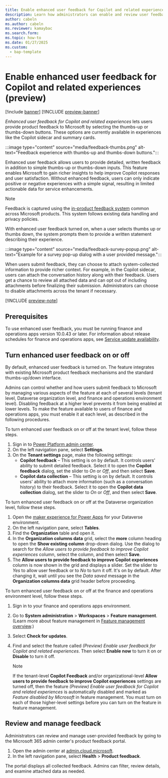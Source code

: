 ```yaml
---
title: Enable enhanced user feedback for Copilot and related experiences (preview)
description: Learn how administrators can enable and review user feedback for Copilot and related experiences in finance and operations apps.
author: cabeln
ms.author: cabeln
ms.reviewer: kamaybac
ms.search.form:
ms.topic: how-to
ms.date: 01/27/2025
ms.custom: 
  - bap-template
---
```


# Enable enhanced user feedback for Copilot and related experiences (preview)

[!include [banner](../includes/banner.md)]
[!INCLUDE [preview-banner](~/../shared-content/shared/preview-includes/preview-banner.md)]

*Enhanced user feedback for Copilot and related experiences* lets users provide product feedback to Microsoft by selecting the thumbs-up or thumbs-down buttons. These options are currently available in experiences like the Copilot sidecar and summary cards.

:::image type="content" source="media/feedback-thumbs.png" alt-text="Feedback experience with thumbs-up and thumbs-down buttons.":::

Enhanced user feedback allows users to provide detailed, written feedback in addition to simple thumbs-up or thumbs-down inputs. This feature enables Microsoft to gain richer insights to help improve Copilot responses and user satisfaction. Without enhanced feedback, users can only indicate positive or negative experiences with a simple signal, resulting in limited actionable data for service enhancements.

> [!NOTE]
> Feedback is captured using the [in-product feedback system](/microsoft-365/admin/misc/feedback-user-control?view=o365-worldwide) common across Microsoft products. This system follows existing data handling and privacy policies.

With enhanced user feedback turned on, when a user selects thumbs up or thumbs down, the system prompts them to provide a written statement describing their experience.

:::image type="content" source="media/feedback-survey-popup.png" alt-text="Example for a survey pop-up dialog with a user provided message.":::

When users submit feedback, they can choose to attach system-collected information to provide richer context. For example, in the Copilot sidecar, users can attach the conversation history along with their feedback. Users get a chance to review all attached data and can opt out of including attachments before finalizing their submission. Administrators can choose to disable attachments across the tenant if necessary.

[!INCLUDE [preview-note](~/../shared-content/shared/preview-includes/preview-note-d365.md)]

## Prerequisites

To use enhanced user feedback, you must be running finance and operations apps version 10.0.43 or later. For information about release schedules for finance and operations apps, see [Service update availability](../get-started/public-preview-releases.md).

## Turn enhanced user feedback on or off

By default, enhanced user feedback is turned on. The feature integrates with existing Microsoft product feedback mechanisms and the standard thumbs-up/down interface.

Admins can control whether and how users submit feedback to Microsoft by managing various aspects of the feature at each of several levels (tenant level, Dataverse organization level, and finance and operations environment level). Disabling feedback at a higher level prevents it from being enabled at lower levels. To make the feature available to users of finance and operations apps, you must enable it at each level, as described in the following procedures.

To turn enhanced user feedback on or off at the tenant level, follow these steps.

1. Sign in to [Power Platform admin center](https://admin.powerplatform.microsoft.com/).
1. On the left navigation pane, select **Settings**.
1. On the **Tenant settings** page, make the following settings:
    - **Copilot feedback** – This setting is on by default. It controls users' ability to submit detailed feedback. Select it to open the **Copilot feedback** dialog, set the slider to *On* or *Off*, and then select **Save**.
    - **Copilot data collection** – This setting is on by default. It controls users' ability to attach more information (such as a conversation history) to their feedback. Select it to open the **Copilot data collection** dialog, set the slider to *On* or *Off*, and then select **Save**.

To turn enhanced user feedback on or off at the Dataverse organization level, follow these steps.

1. Open the [maker experience for Power Apps](https://aka.ms/makepowerapps) for your Dataverse environment.
1. On the left navigation pane, select **Tables**.
1. Find the **Organization** table and open it.
1. In the **Organization columns data** grid, select the **more** column heading to open the **Show existing column** drop-down dialog. Use the dialog to search for the *Allow users to provide feedback to improve Copilot experiences* column, select the column, and then select **Save**.
1. The **Allow users to provide feedback to improve Copilot experiences** column is now shown in the grid and displays a slider. Set the slider to *Yes* to allow user feedback or to *No* to turn it off. It's on by default. After changing it, wait until you see the *Data saved* message in the **Organization columns data** grid header before proceeding.

To turn enhanced user feedback on or off at the finance and operations environment level, follow these steps.

1. Sign in to your finance and operations apps environment.
1. Go to **System administration** \> **Workspaces** \> **Feature management**. (Learn more about feature management in [Feature management overview](../../fin-ops/get-started/feature-management/feature-management-overview.md).)
1. Select **Check for updates**.
1. Find and select the feature called *(Preview) Enable user feedback for Copilot and related experiences*. Then select **Enable now** to turn it on or **Disable** to turn it off.

    > [!NOTE]
    > If the tenant-level **Copilot Feedback** and/or organizational-level **Allow users to provide feedback to improve Copilot experiences** settings are turned off, then the feature *(Preview) Enable user feedback for Copilot and related experiences* is automatically disabled and marked as *Feature disabled by Microsoft* in feature management. You must turn on each of those higher-level settings before you can turn on the feature in feature management.

## Review and manage feedback

Administrators can review and manage user-provided feedback by going to the Microsoft 365 admin center's product feedback portal.

1. Open the admin center at [admin.cloud.microsoft](https://go.microsoft.com/fwlink/p/?linkid=2024339).
2. In the left navigation pane, select **Health** \> **Product feedback**.

The portal displays all collected feedback. Admins can filter, review details, and examine attached data as needed.
